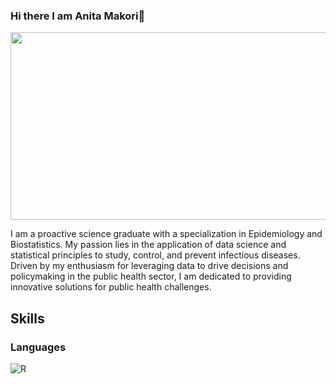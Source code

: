 ### Hi there I am Anita Makori👋

<div align="center">
  <img src="https://media.giphy.com/media/ghCVIZSBxwZ81IiBjv/giphy.gif" width="600" height="300"/>
</div>      

I am a proactive science graduate with a specialization in Epidemiology and Biostatistics. My passion lies in the application of data science and statistical principles to study, control, and prevent infectious diseases.
Driven by my enthusiasm for leveraging data to drive decisions and policymaking in the public health sector, I am dedicated to providing innovative solutions for public health challenges. 

## Skills

### Languages
![R](https://img.shields.io/badge/R-276DC3?style=for-the-badge&logo=r&logoColor=white)
<!--
**AnitaMakori/AnitaMakori** is a ✨ _special_ ✨ repository because its `README.md` (this file) appears on your GitHub profile.

Here are some ideas to get you started:

- 🔭 I’m currently working on ...
- 🌱 I’m currently learning ...
- 👯 I’m looking to collaborate on ...
- 🤔 I’m looking for help with ...
- 💬 Ask me about ...
- 📫 How to reach me: ...
- 😄 Pronouns: ...
- ⚡ Fun fact: ...
-->
